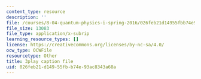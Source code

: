 ```yaml
---
content_type: resource
description: ''
file: /courses/8-04-quantum-physics-i-spring-2016/026feb21d14955fbb74e93ac8343a68a_NwPOhzDPHKc.vtt
file_size: 13083
file_type: application/x-subrip
learning_resource_types: []
license: https://creativecommons.org/licenses/by-nc-sa/4.0/
ocw_type: OCWFile
resourcetype: Other
title: 3play caption file
uid: 026feb21-d149-55fb-b74e-93ac8343a68a
---
```

